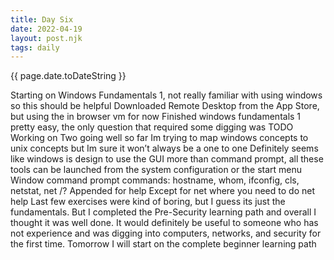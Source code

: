 ```yaml
---
title: Day Six
date: 2022-04-19
layout: post.njk
tags: daily
---
```


{{ page.date.toDateString }}

Starting on Windows Fundamentals 1, not really familiar with using windows so this should be helpful
Downloaded Remote Desktop from the App Store, but using the in browser vm for now
Finished windows fundamentals 1 pretty easy, the only question that required some digging was TODO
Working on Two  going well so far Im trying to map windows concepts to unix concepts but Im sure it won’t always be a one to one
Definitely seems like windows is design to use the GUI more than command prompt, all these tools can be launched from the system configuration or the start menu
Window command prompt commands: hostname, whom, ifconfig, cls, netstat, net
/? Appended for help
Except for net where you need to do net help
Last few exercises were kind of boring, but I guess its just the fundamentals.
But I completed the Pre-Security learning path and overall I thought it was well done. It would definitely be useful to someone who has not experience and was digging into computers, networks, and security for the first time.
Tomorrow I will start on the complete beginner learning path